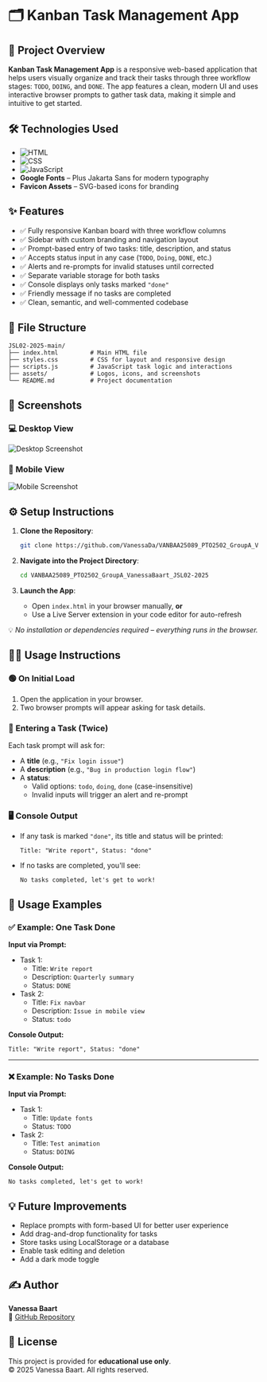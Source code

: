 # 🗂️ Kanban Task Management App

## 🚀 Project Overview

**Kanban Task Management App** is a responsive web-based application that helps users visually organize and track their tasks through three workflow stages: `TODO`, `DOING`, and `DONE`. The app features a clean, modern UI and uses interactive browser prompts to gather task data, making it simple and intuitive to get started.

## 🛠️ Technologies Used

- ![HTML](https://img.shields.io/badge/HTML5-E34F26?logo=html5&logoColor=white)
- ![CSS](https://img.shields.io/badge/CSS3-1572B6?logo=css3&logoColor=white)
- ![JavaScript](https://img.shields.io/badge/JavaScript-ES6+-F7DF1E?logo=javascript&logoColor=black)
- **Google Fonts** – Plus Jakarta Sans for modern typography
- **Favicon Assets** – SVG-based icons for branding

## ✨ Features

- ✅ Fully responsive Kanban board with three workflow columns
- ✅ Sidebar with custom branding and navigation layout
- ✅ Prompt-based entry of two tasks: title, description, and status
- ✅ Accepts status input in any case (`TODO`, `Doing`, `DONE`, etc.)
- ✅ Alerts and re-prompts for invalid statuses until corrected
- ✅ Separate variable storage for both tasks
- ✅ Console displays only tasks marked `"done"`
- ✅ Friendly message if no tasks are completed
- ✅ Clean, semantic, and well-commented codebase

## 📁 File Structure

```
JSL02-2025-main/
├── index.html         # Main HTML file
├── styles.css         # CSS for layout and responsive design
├── scripts.js         # JavaScript task logic and interactions
├── assets/            # Logos, icons, and screenshots
└── README.md          # Project documentation
```

## 📸 Screenshots

### 💻 Desktop View

![Desktop Screenshot](explainer-images/Desktop.png)

### 📱 Mobile View

![Mobile Screenshot](explainer-images/Mobile.png)

## ⚙️ Setup Instructions

1. **Clone the Repository**:

   ```bash
   git clone https://github.com/VanessaDa/VANBAA25089_PTO2502_GroupA_VanessaBaart_JSL02-2025.git
   ```

2. **Navigate into the Project Directory**:

   ```bash
   cd VANBAA25089_PTO2502_GroupA_VanessaBaart_JSL02-2025
   ```

3. **Launch the App**:
   - Open `index.html` in your browser manually, **or**
   - Use a Live Server extension in your code editor for auto-refresh

💡 _No installation or dependencies required – everything runs in the browser._

## 🧑‍💻 Usage Instructions

### 🟢 On Initial Load

1. Open the application in your browser.
2. Two browser prompts will appear asking for task details.

### 📝 Entering a Task (Twice)

Each task prompt will ask for:

- A **title** (e.g., `"Fix login issue"`)
- A **description** (e.g., `"Bug in production login flow"`)
- A **status**:
  - Valid options: `todo`, `doing`, `done` (case-insensitive)
  - Invalid inputs will trigger an alert and re-prompt

### 🖥️ Console Output

- If any task is marked `"done"`, its title and status will be printed:

  ```
  Title: "Write report", Status: "done"
  ```

- If no tasks are completed, you'll see:

  ```
  No tasks completed, let's get to work!
  ```

## 📌 Usage Examples

### ✅ Example: One Task Done

**Input via Prompt:**

- Task 1:
  - Title: `Write report`
  - Description: `Quarterly summary`
  - Status: `DONE`
- Task 2:
  - Title: `Fix navbar`
  - Description: `Issue in mobile view`
  - Status: `todo`

**Console Output:**

```
Title: "Write report", Status: "done"
```

---

### ❌ Example: No Tasks Done

**Input via Prompt:**

- Task 1:
  - Title: `Update fonts`
  - Status: `TODO`
- Task 2:
  - Title: `Test animation`
  - Status: `DOING`

**Console Output:**

```
No tasks completed, let's get to work!
```

## 💡 Future Improvements

- Replace prompts with form-based UI for better user experience
- Add drag-and-drop functionality for tasks
- Store tasks using LocalStorage or a database
- Enable task editing and deletion
- Add a dark mode toggle

## ✍️ Author

**Vanessa Baart**  
🔗 [GitHub Repository](https://github.com/VanessaDa/VANBAA25089_PTO2502_GroupA_VanessaBaart_JSL02-2025)

## 📄 License

This project is provided for **educational use only**.  
© 2025 Vanessa Baart. All rights reserved.
